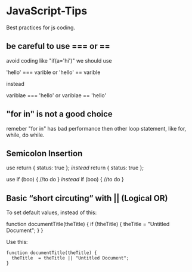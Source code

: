 # JavaScript-Tips
Best practices for js coding.


## be careful to use === or ==
avoid coding like "if(a='hi')"
we should use

'hello' === varible or 'hello' == varible

instead

variblae === 'hello' or variblae == 'hello'


## "for in" is not a good choice
remeber "for in" has bad performance then other loop statement, like for, while, do while.


## Semicolon Insertion
use
return {
  status: true
};
*instead*
return
{
  status: true
};

use
if (boo) {
  //to do
}
*instead*
if (boo)
{
  //to do
}

## Basic “short circuting” with || (Logical OR)
To set default values, instead of this:

  function documentTitle(theTitle) {
	  if (!theTitle) {
	    theTitle  = "Untitled Document";
	  }
	}

Use this:

	function documentTitle(theTitle) {
	  theTitle  = theTitle || "Untitled Document";
	}
